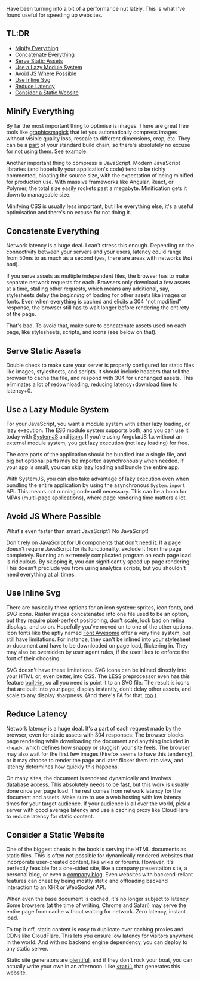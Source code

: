 Have been turning into a bit of a performance nut lately. This is what I've
found useful for speeding up websites.

## TL:DR

* [Minify Everything](#minify-everything)
* [Concatenate Everything](#concatenate-everything)
* [Serve Static Assets](#serve-static-assets)
* [Use a Lazy Module System](#use-a-lazy-module-system)
* [Avoid JS Where Possible](#avoid-js-where-possible)
* [Use Inline Svg](#use-inline-svg)
* [Reduce Latency](#reduce-latency)
* [Consider a Static Website](#consider-a-static-website)

## Minify Everything

By far the most important thing to optimise is images. There are great free
tools like [graphicsmagick](http://www.graphicsmagick.org) that let you
automatically compress images without visible quality loss, rescale to
different dimensions, crop, etc. They can be a
[part](https://github.com/scalableminds/gulp-image-resize) of your standard
build chain, so there's absolutely no excuse for not using them. See
[example](https://github.com/Mitranim/stylific/blob/master/gulpfile.js).

Another important thing to compress is JavaScript. Modern JavaScript libraries
(and hopefully your application's code) tend to be richly commented, bloating
the source size, with the expectation of being minified for production use. With
massive frameworks like Angular, React, or Polymer, the total size easily
rockets past a megabyte. Minification gets it down to manageable size.

Minifying CSS is usually less important, but like everything else, it's a useful
optimisation and there's no excuse for not doing it.

## Concatenate Everything

Network latency is a huge deal. I can't stress this enough. Depending on the
connectivity between your servers and your users, latency could range from 50ms
to as much as a second (yes, there are areas with networks _that_ bad).

If you serve assets as multiple independent files, the browser has to make
separate network requests for each. Browsers only download a few assets at a
time, stalling other requests, which means any additional, say, stylesheets
delay the _beginning_ of loading for other assets like images or fonts. Even
when everything is cached and elicits a 304 "not modified" response, the browser
still has to wait longer before rendering the entirety of the page.

That's bad. To avoid that, make sure to concatenate assets used on each page,
like stylesheets, scripts, and icons (see below on that).

## Serve Static Assets

Double check to make sure your server is properly configured for static files
like images, stylesheets, and scripts. It should include headers that tell the
browser to cache the file, and respond with 304 for unchanged assets. This
eliminates a lot of redownloading, reducing latency+download time to latency+0.

## Use a Lazy Module System

For your JavaScript, you want a module system with either lazy loading, or lazy
execution. The ES6 module system supports both, and you can use it today with
[SystemJS](https://github.com/systemjs/systemjs) and [jspm](http://jspm.io). If
you're using AngularJS 1.x without an external module system, you get lazy
execution (not lazy loading) for free.

The core parts of the application should be bundled into a single file, and big
but optional parts may be imported asynchronously when needed. If your app is
small, you can skip lazy loading and bundle the entire app.

With SystemJS, you can also take advantage of lazy execution even when bundling
the entire application by using the asynchronous `System.import` API. This means
not running code until necessary. This can be a boon for MPAs (multi-page
applications), where page rendering time matters a lot.

## Avoid JS Where Possible

What's even faster than smart JavaScript? No JavaScript!

Don't rely on JavaScript for UI components that [don't need
it](http://mitranim.com/stylific/components/). If a page doesn't require
JavaScript for its functionality, exclude it from the page completely. Running
an extremely complicated program on each page load is ridiculous. By skipping
it, you can significantly speed up page rendering. This doesn't preclude you
from using analytics scripts, but you shouldn't need everything at all times.

## Use Inline Svg

There are basically three options for an icon system: sprites, icon fonts, and
SVG icons. Raster images concatenated into one file used to be an option, but
they require pixel-perfect positioning, don't scale, look bad on retina
displays, and so on. Hopefully you've moved on to one of the other options. Icon
fonts like the aptly named [Font Awesome](http://fontawesome.io) offer a very
fine system, but still have limitations. For instance, they can't be inlined
into your stylesheet or document and have to be downloaded on page load,
flickering in. They may also be overridden by user agent rules, if the user
likes to enforce the font of their choosing.

SVG doesn't have these limitations. SVG icons can be inlined directly into your
HTML or, even better, into CSS. The LESS preprocessor even has this feature
[built-in](http://lesscss.org/functions/#misc-functions-data-uri), so all you
need is point it to an SVG file. The result is icons that are built into your
page, display instantly, don't delay other assets, and scale to any display
sharpness. (And there's FA for that,
[too](https://github.com/encharm/Font-Awesome-SVG-PNG).)

## Reduce Latency

Network latency is a huge deal. It's a part of each request made by the browser,
even for static assets with 304 responses. The browser blocks page rendering
while downloading the document and anything included in `<head>`, which defines
how snappy or sluggish your site feels. The browser may also wait for the first
few images (Firefox seems to have this tendency), or it may choose to render the
page and later flicker them into view, and latency determines how quickly this
happens.

On many sites, the document is rendered dynamically and involves database
access. This absolutely needs to be fast, but this work is usually done once per
page load. The rest comes from network latency for the document and assets. Make
sure to use a web hosting with low latency times for your target audience. If
your audience is all over the world, pick a server with good average latency and
use a caching proxy like CloudFlare to reduce latency for static content.

## Consider a Static Website

One of the biggest cheats in the book is serving the HTML documents as static
files. This is often not possible for dynamically rendered websites that
incorporate user-created content, like wikis or forums. However, it's perfectly
feasible for a one-sided site, like a company presentation site, a personal
blog, or even a [company blog](http://facebook.github.io/react/blog/). Even
websites with backend-reliant features can cheat by being mostly static and
offloading backend interaction to an XHR or WebSocket API.

When even the base document is cached, it's no longer subject to latency. Some
browsers (at the time of writing, Chrome and Safari) may serve the entire page
from cache without waiting for network. Zero latency, instant load.

To top it off, static content is easy to duplicate over caching proxies and CDNs
like CloudFlare. This lets you ensure low latency for visitors anywhere in the
world. And with no backend engine dependency, you can deploy to any static
server.

Static site generators are [plentiful](https://www.staticgen.com), and if they
don't rock your boat, you can actually write your own in an afternoon. Like
[`statil`](https://github.com/Mitranim/statil) that generates this website.
